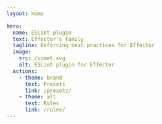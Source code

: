 ```yaml
---
layout: home

hero:
  name: ESLint plugin
  text: Effector's family
  tagline: Enforcing best practices for Effector
  image:
    src: /comet.svg
    alt: ESLint plugin for Effector
  actions:
    - theme: brand
      text: Presets
      link: /presets/
    - theme: alt
      text: Rules
      link: /rules/
---
```

